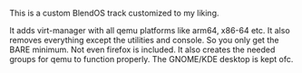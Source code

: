 This is a custom BlendOS track customized to my liking.

It adds virt-manager with all qemu platforms like arm64, x86-64 etc. It also removes everything except the utilities and console. So you only get the BARE minimum. Not even firefox is included. It also creates the needed groups for qemu to function properly. The GNOME/KDE desktop is kept ofc.
